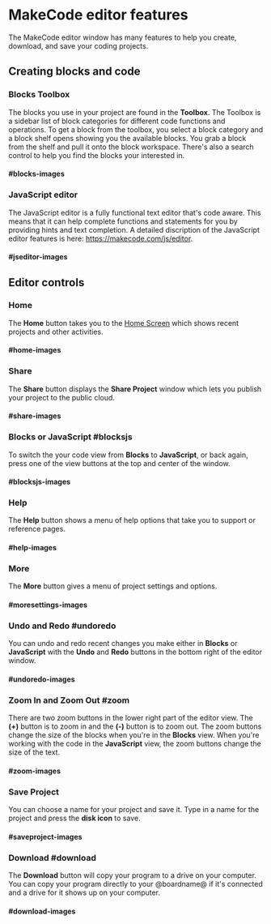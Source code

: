 # MakeCode editor features

The MakeCode editor window has many features to help you create, download, and save your coding projects.

## Creating blocks and code

### Blocks Toolbox

The blocks you use in your project are found in the **Toolbox**. The Toolbox is a sidebar list of block categories for different code functions and operations. To get a block from the toolbox, you select a block category and a block shelf opens showing you the available blocks. You grab a block from the shelf and pull it onto the block workspace. There's also a search control to help you find the blocks your interested in.

#### #blocks-images

### JavaScript editor

The JavaScript editor is a fully functional text editor that's code aware. This means that it can help complete functions and statements for you by providing hints and text completion. A detailed discription of the JavaScript editor features is here:  https://makecode.com/js/editor.

#### #jseditor-images

## Editor controls

### Home

The **Home** button takes you to the [Home Screen](@homeurl@) which shows recent projects and other activities.

#### #home-images

### Share

The **Share** button displays the **Share Project** window which lets you publish your project to the public cloud.

#### #share-images

### Blocks or JavaScript #blocksjs

To switch the your code view from **Blocks** to **JavaScript**, or back again, press one of the view buttons at the top and center of the window.

#### #blocksjs-images

### Help

The **Help** button shows a menu of help options that take you to support or reference pages.

#### #help-images

### More

The **More** button gives a menu of project settings and options.

#### #moresettings-images

### Undo and Redo #undoredo

You can undo and redo recent changes you make either in **Blocks** or **JavaScript** with the **Undo** and **Redo** buttons in the bottom right of the editor window.

#### #undoredo-images

### Zoom In and Zoom Out #zoom

There are two zoom buttons in the lower right part of the editor view. The **(+)** button is to zoom in and the **(-)** button is to zoom out. The zoom buttons change the size of the blocks when you're in the **Blocks** view. When you're working with the code in the **JavaScript** view, the zoom buttons change the size of the text.

#### #zoom-images

### Save Project

You can choose a name for your project and save it. Type in a name for the project and press the **disk icon** to save.

#### #saveproject-images

### Download #download

The **Download** button will copy your program to a drive on your computer. You can copy your program directly to your @boardname@ if it's connected and a drive for it shows up on your computer.

#### #download-images
